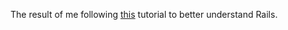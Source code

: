 The result of me following [this](http://guides.rubyonrails.org/getting_started.html) tutorial to better understand Rails.
